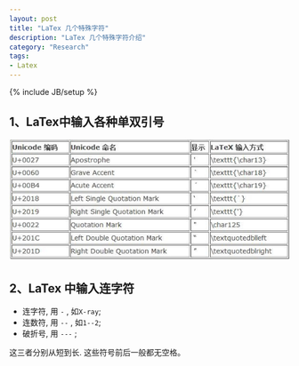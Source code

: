 ```yaml
---
layout: post
title: "LaTex 几个特殊字符"
description: "LaTex 几个特殊字符介绍"
category: "Research"
tags:
- Latex
---
```

{% include JB/setup %} 

## 1、LaTex中输入各种单双引号  

![sign](/assets/images/2011/10/latex_special_characters.jpg)  



## 2、LaTex 中输入连字符
- 连字符, 用 `-` , 如`X-ray`;
- 连数符, 用 `--` , 如`1--2`;
- 破折号, 用 `---` ;

这三者分别从短到长. 这些符号前后一般都无空格。
